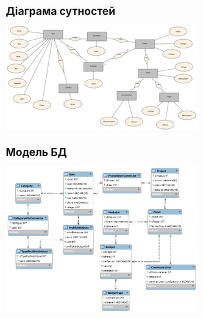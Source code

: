 # Діаграма сутностей
![](https://raw.githubusercontent.com/Makarenko98/DB_Project_DSS/master/DSS/EntityDiagramm.png)
# Модель БД
![](https://raw.githubusercontent.com/Makarenko98/DB_Project_DSS/master/DB.png)
